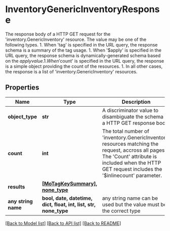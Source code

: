 # InventoryGenericInventoryResponse

The response body of a HTTP GET request for the 'inventory.GenericInventory' resource. The value may be one of the following types. 1. When 'tag' is specified in the URL query, the response schema     is a summary of the tag usage. 1. When '$apply' is specified in the URL query, the response schema     is dynamically-generated schema based on the $apply value. 1. When '$count' is specified in the URL query, the response is     a simple object providing the count of the resources. 1. In all other cases, the response is a list of 'inventory.GenericInventory' resources.
## Properties
Name | Type | Description | Notes
------------ | ------------- | ------------- | -------------
**object_type** | **str** | A discriminator value to disambiguate the schema of a HTTP GET response body. | 
**count** | **int** | The total number of &#39;inventory.GenericInventory&#39; resources matching the request, accross all pages. The &#39;Count&#39; attribute is included when the HTTP GET request includes the &#39;$inlinecount&#39; parameter. | [optional] 
**results** | [**[MoTagKeySummary], none_type**](MoTagKeySummary.md) |  | [optional] 
**any string name** | **bool, date, datetime, dict, float, int, list, str, none_type** | any string name can be used but the value must be the correct type | [optional]

[[Back to Model list]](../README.md#documentation-for-models) [[Back to API list]](../README.md#documentation-for-api-endpoints) [[Back to README]](../README.md)


